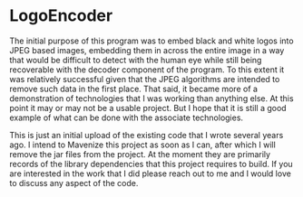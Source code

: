 # LogoEncoder
The initial purpose of this program was to embed black and white logos into JPEG based images, embedding them in across the entire image in a way that would be difficult to detect with the human eye while still being recoverable with the decoder component of the program.  To this extent it was relatively successful given that the JPEG algorithms are intended to remove such data in the first place.  That said, it became more of a demonstration of technologies that I was working than anything else.  At this point it may or may not be a usable project.  But I hope that it is still a good example of what can be done with the associate technologies.

This is just an initial upload of the existing code that I wrote several years ago.  I intend to Mavenize this project as soon as I can, after which I will remove the jar files from the project.  At the moment they are primarily records of the library dependencies that this project requires to build.  If you are interested in the work that I did please reach out to me and I would love to discuss any aspect of the code.
